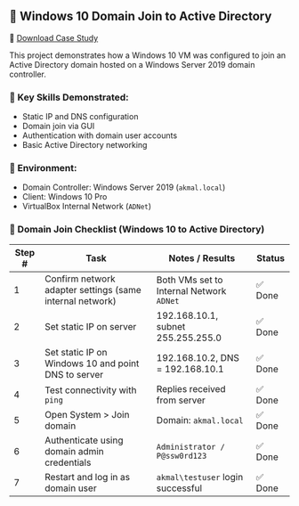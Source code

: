 ## 🔐 Windows 10 Domain Join to Active Directory

📄 [Download Case Study](./Win10_Domain_Join_Case_Study.pdf)

This project demonstrates how a Windows 10 VM was configured to join an Active Directory domain hosted on a Windows Server 2019 domain controller.

### 🧠 Key Skills Demonstrated:
- Static IP and DNS configuration
- Domain join via GUI
- Authentication with domain user accounts
- Basic Active Directory networking

### 🧰 Environment:
- Domain Controller: Windows Server 2019 (`akmal.local`)
- Client: Windows 10 Pro
- VirtualBox Internal Network (`ADNet`)

### 📝 Domain Join Checklist (Windows 10 to Active Directory)

| Step # | Task                                                          | Notes / Results                            | Status |
|--------|---------------------------------------------------------------|--------------------------------------------|--------|
| 1      | Confirm network adapter settings (same internal network)      | Both VMs set to Internal Network `ADNet`   | ✅ Done |
| 2      | Set static IP on server                                       | 192.168.10.1, subnet 255.255.255.0         | ✅ Done |
| 3      | Set static IP on Windows 10 and point DNS to server           | 192.168.10.2, DNS = 192.168.10.1           | ✅ Done |
| 4      | Test connectivity with `ping`                                 | Replies received from server               | ✅ Done |
| 5      | Open System > Join domain                                     | Domain: `akmal.local`                      | ✅ Done |
| 6      | Authenticate using domain admin credentials                   | `Administrator / P@ssw0rd123`              | ✅ Done |
| 7      | Restart and log in as domain user                             | `akmal\testuser` login successful          | ✅ Done |

